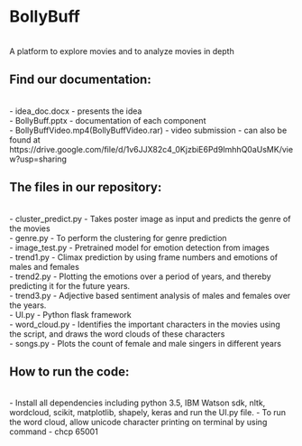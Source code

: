 # BollyBuff
</br>
A platform to explore movies and to analyze movies in depth

## Find our documentation:
</br>
 - idea_doc.docx - presents the idea <br/>
 - BollyBuff.pptx - documentation of each component </br>
 - BollyBuffVideo.mp4(BollyBuffVideo.rar) - video submission - can also be found at https://drive.google.com/file/d/1v6JJX82c4_0KjzbiE6Pd9ImhhQ0aUsMK/view?usp=sharing
 
## The files in our repository:
</br>
 - cluster_predict.py - Takes poster image as input and predicts the genre of the movies</br>
 - genre.py - To perform the clustering for genre prediction </br>
 - image_test.py - Pretrained model for emotion detection from images </br>
 - trend1.py - Climax prediction by using frame numbers and emotions of males and females </br>
 - trend2.py - Plotting the emotions over a period of years, and thereby predicting it for the future years. </br>
 - trend3.py - Adjective based sentiment analysis of males and females over the years. </br>
 - UI.py - Python flask framework </br>
 - word_cloud.py - Identifies the important characters in the movies using the script, and draws the word clouds of these characters </br>
 - songs.py - Plots the count of female and male singers in different years </br>

## How to run the code:
</br>
 - Install all dependencies including python 3.5, IBM Watson sdk, nltk, wordcloud, scikit, matplotlib, shapely, keras and run the UI.py file.
 - To run the word cloud, allow unicode character printing on terminal by using command - chcp 65001
